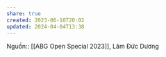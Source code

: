 ```yaml
---
share: true
created: 2023-06-10T20:02
updated: 2024-04-04T13:38
---
```

Nguồn:: [[ABG Open Special 2023]], Lâm Đức Dương
